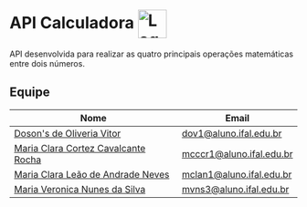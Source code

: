 
# API Calculadora <img src="https://i.ibb.co/phcZ7pr/api-calc.png" alt="Logo de API com uma calculadora" height="50px" align="center">

API desenvolvida para realizar as quatro principais operações matemáticas entre dois números.

## Equipe

| Nome                                                                       | Email                    |
| -------------------------------------------------------------------------- | ------------------------ |
| [Doson's de Oliveria Vitor](https://www.github.com/dosonsvitor)            | dov1@aluno.ifal.edu.br   |
| [Maria Clara Cortez Cavalcante Rocha](https://www.github.com/claracortez1) | mcccr1@aluno.ifal.edu.br |
| [Maria Clara Leão de Andrade Neves](https://www.github.com/mariaclaraleao) | mclan1@aluno.ifal.edu.br |
| [Maria Veronica Nunes da Silva](https://www.github.com/m-veronica-n)       | mvns3@aluno.ifal.edu.br  |